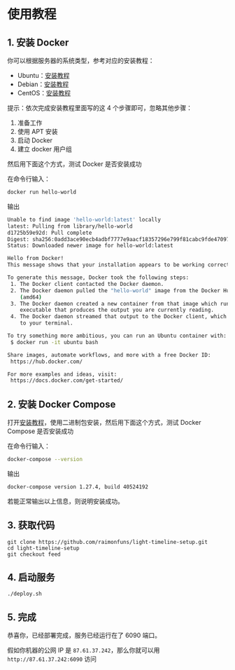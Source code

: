 # 使用教程

## 1. 安装 Docker

你可以根据服务器的系统类型，参考对应的安装教程：

- Ubuntu：[安装教程](https://yeasy.gitbook.io/docker_practice/install/ubuntu)
- Debian：[安装教程](https://yeasy.gitbook.io/docker_practice/install/debian)
- CentOS：[安装教程](https://yeasy.gitbook.io/docker_practice/install/centos)

提示：依次完成安装教程里面写的这 4 个步骤即可，忽略其他步骤：

1. 准备工作
2. 使用 APT 安装
3. 启动 Docker
4. 建立 docker 用户组

然后用下面这个方式，测试 Docker 是否安装成功

在命令行输入：

```bash
docker run hello-world
```

输出

```bash
Unable to find image 'hello-world:latest' locally
latest: Pulling from library/hello-world
d1725b59e92d: Pull complete
Digest: sha256:0add3ace90ecb4adbf7777e9aacf18357296e799f81cabc9fde470971e499788
Status: Downloaded newer image for hello-world:latest

Hello from Docker!
This message shows that your installation appears to be working correctly.

To generate this message, Docker took the following steps:
 1. The Docker client contacted the Docker daemon.
 2. The Docker daemon pulled the "hello-world" image from the Docker Hub.
    (amd64)
 3. The Docker daemon created a new container from that image which runs the
    executable that produces the output you are currently reading.
 4. The Docker daemon streamed that output to the Docker client, which sent it
    to your terminal.

To try something more ambitious, you can run an Ubuntu container with:
 $ docker run -it ubuntu bash

Share images, automate workflows, and more with a free Docker ID:
 https://hub.docker.com/

For more examples and ideas, visit:
 https://docs.docker.com/get-started/
```

## 2. 安装 Docker Compose
打开[安装教程](https://yeasy.gitbook.io/docker_practice/compose/install#er-jin-zhi-bao)，使用二进制包安装，然后用下面这个方式，测试 Docker Compose 是否安装成功

在命令行输入：

```bash
docker-compose --version
```

输出

```bash
docker-compose version 1.27.4, build 40524192
```
若能正常输出以上信息，则说明安装成功。

## 3. 获取代码

```
git clone https://github.com/raimonfuns/light-timeline-setup.git
cd light-timeline-setup
git checkout feed
```

## 4. 启动服务

```
./deploy.sh
```

## 5. 完成

恭喜你，已经部署完成，服务已经运行在了 6090 端口。

假如你机器的公网 IP 是 `87.61.37.242`，那么你就可以用 `http://87.61.37.242:6090` 访问